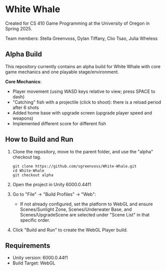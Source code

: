 # White Whale
 
Created for CS 410 Game Programming at the University of Oregon in Spring 2025.

Team members: Stella Greenvoss, Dylan Tiffany, Clio Tsao, Julia Wheless


## Alpha Build
This repository currently contains an alpha build for White Whale with core game mechanics and one playable stage/environment.

**Core Mechanics**:  
  - Player movement (using WASD keys relative to view; press SPACE to dash)
  - "Catching" fish with a projectile (click to shoot): there is a reload period after 6 shots
  - Added home base with upgrade screen (upgrade player speed and weapons)
  - Implemented different score for different fish

## How to Build and Run
1. Clone the repository, move to the parent folder, and use the "alpha" checkout tag.

   ```
   git clone https://github.com/sgreenvoss/White-Whale.git
   cd White-Whale
   git checkout alpha
   ```

2. Open the project in Unity 6000.0.44f1
3. Go to "File" → "Build Profiles" → "Web":
   - If not already configured, set the platform to WebGL and ensure Scenes/Sunlight Zone, Scenes/Underwater Base, and Scenes/UpgradeScene are selected under "Scene List" in that specific order.
4. Click "Build and Run" to create the WebGL Player build.

## Requirements
- Unity version: 6000.0.44f1
- Build Target: WebGL
